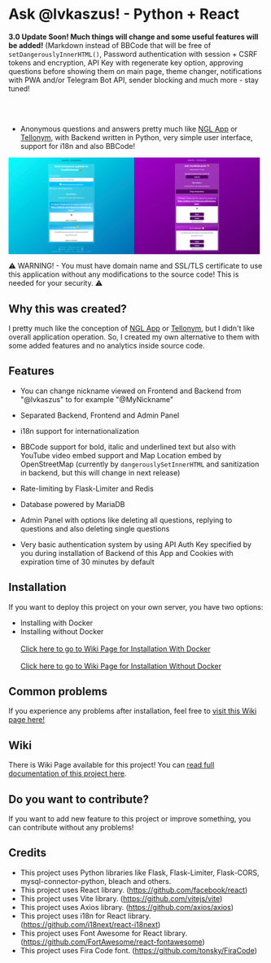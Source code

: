 # Ask @lvkaszus! - Python + React

**3.0 Update Soon! Much things will change and some useful features will be added!** (Markdown instead of BBCode that will be free of `setDangerouslyInnerHTML()`, Password authentication with session + CSRF tokens and encryption, API Key with regenerate key option, approving questions before showing them on main page, theme changer, notifications with PWA and/or Telegram Bot API, sender blocking and much more - stay tuned!

<br><br>

- Anonymous questions and answers pretty much like <a href="https://ngl.link">NGL App</a> or <a href="https://tellonym.me/">Tellonym</a>, with Backend written in Python, very simple user interface, support for i18n and also BBCode!

<div style="display: flex;">
  <img src="asklvkaszus-frontend.png" alt="Ask @lvkaszus! - Frontend" style="width: 49%;">
  <img src="asklvkaszus-admin_panel.png" alt="Ask @lvkaszus! - Admin Panel" style="width: 49%;">
</div>

⚠️ WARNING! - You must have domain name and SSL/TLS certificate to use this application without any modifications to the source code! This is needed for your security. ⚠️

## Why this was created?

I pretty much like the conception of <a href="https://ngl.link">NGL App</a> or <a href="https://tellonym.me/">Tellonym</a>, but I didn't like overall application operation. So, I created my own alternative to them with some added features and no analytics inside source code.


## Features
- You can change nickname viewed on Frontend and Backend from "@lvkaszus" to for example "@MyNickname"
  
- Separated Backend, Frontend and Admin Panel
  
- i18n support for internationalization
  
- BBCode support for bold, italic and underlined text but also with YouTube video embed support and Map Location embed by OpenStreetMap (currently by `dangerouslySetInnerHTML` and sanitization in backend, but this will change in next release)
  
- Rate-limiting by Flask-Limiter and Redis
  
- Database powered by MariaDB
  
- Admin Panel with options like deleting all questions, replying to questions and also deleting single questions
  
- Very basic authentication system by using API Auth Key specified by you during installation of Backend of this App and Cookies with expiration time of 30 minutes by default
  

## Installation

If you want to deploy this project on your own server, you have two options:

- Installing with Docker
- Installing without Docker
<br><br>
<a href="https://github.com/lvkaszus/asklvkaszus-react/wiki/Installation#docker">Click here to go to Wiki Page for Installation With Docker</a>
<br><br>
<a href="https://github.com/lvkaszus/asklvkaszus-react/wiki/Installation#manual-installation">Click here to go to Wiki Page for Installation Without Docker</a>

## Common problems

If you experience any problems after installation, feel free to <a href="https://github.com/lvkaszus/asklvkaszus-react/wiki/Common-problems-after-Installation">visit this Wiki page here!</a>

## Wiki

There is Wiki Page available for this project! You can <a href="https://github.com/lvkaszus/asklvkaszus-react/wiki">read full documentation of this project here</a>.

## Do you want to contribute?

If you want to add new feature to this project or improve something, you can contribute without any problems!


## Credits
- This project uses Python libraries like Flask, Flask-Limiter, Flask-CORS, mysql-connector-python, bleach and others. 
- This project uses React library. (https://github.com/facebook/react)
- This project uses Vite library. (https://github.com/vitejs/vite)
- This project uses Axios library. (https://github.com/axios/axios)
- This project uses i18n for React library. (https://github.com/i18next/react-i18next)
- This project uses Font Awesome for React library. (https://github.com/FortAwesome/react-fontawesome)
- This project uses Fira Code font. (https://github.com/tonsky/FiraCode)
